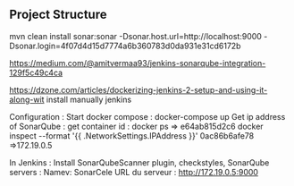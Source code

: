 
## Project Structure
mvn clean install sonar:sonar -Dsonar.host.url=http://localhost:9000 -Dsonar.login=4f07d4d15d7774a6b360783d0da931e31cd6172b

https://medium.com/@amitvermaa93/jenkins-sonarqube-integration-129f5c49c4ca

https://dzone.com/articles/dockerizing-jenkins-2-setup-and-using-it-along-wit  install manually jenkins


Configuration :
Start docker compose : docker-compose up
Get ip address of SonarQube : 
get container id : docker ps => e64ab815d2c6
docker inspect --format '{{ .NetworkSettings.IPAddress }}' 0ac86b6afe78 =>172.19.0.5

In Jenkins : Install SonarQubeScanner plugin, checkstyles, 
SonarQube servers :
Namev: SonarCele
URL du serveur : http://172.19.0.5:9000